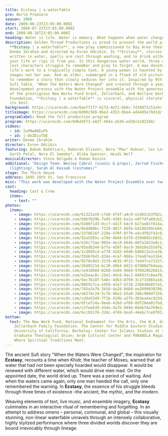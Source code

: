 ```yaml
---
title: Ecstasy | a waterfable
pre: World Premiere
season: 2009
date: 2009-06-23T23:05:00.000Z
start: 2009-07-23T23:05:00.000Z
end: 2009-08-16T23:05:00.000Z
heading: Water is life. Water is memory. What happens when water changes?
description: Golden Thread Productions is proud to present the world premiere of
  **Ecstasy | a waterfable**, a new play commissioned to Bay Area theatre artist
  Denmo Ibrahim and directed by Evren Odcikin. In **Ecstasy**, stories are
  written in water, spells are cast through washing, and to drink either creates
  your life or rips it from you. In this dangerous water world, three uniquely
  lost characters struggle to remember and pray to forget. A man devotes his
  life’s work to a tragically simple task. A young woman is haunted by past
  images not her own. And an elder, submerged in a flood of old pictures, fights
  to remember a story that slowly seduces her into it. Inspired by 9th century
  Sufi fable, "When the Waters Were Changed" and created through a year-long
  development process with the Water Project ensemble with the generous support
  of the prestigious New Works Fund Grant, Zellerbach, and Wallace Gerbode
  Foundation, **Ecstasy | a waterfable** is visceral, physical storytelling at
  its best.
background: https://ucarecdn.com/6aeff1f7-b17d-4e72-bb8c-7d34073c52e9/-/crop/1961x1122/0,0/-/preview/
titleimage: https://ucarecdn.com/6090c569-96e2-4353-9be4-ad44d5e79d1d/
programlabel: Read the full production program
program: https://ucarecdn.com/9d6d45f3-e82f-464a-a536-ed26cb1031b0/
videos:
  - id: IwVNwAKEuPk
  - id: j-OoZDioTOE
writer: Denmo Ibrahim
director: Evren Odcikin
featuring: Babak Bakhtiari, Deborah Eliezer, Bora "Max" Koknar, Cec Levinson,
  Garth Petal, Nora El Samahy*, Alika Spencer, Heidi Wolf
musicaldirector: Vince Delgado & Roman Kosins
additional: "Design Team: Wesley Cabral (scenic & props), Jarrod Fischer
  (lighting), Sarah Al Kassab (costumes)"
stage: The Thick House
address: 1695 18th St, San Francisco
misc: "This work was developed with the Water Project Ensemble over two years. "
cast:
  heading: Cast & Crew
  items:
    - text: ""
photos:
  items:
    - image: https://ucarecdn.com/61322a19-c7e0-4f4f-a4c9-e2d62cb3f02c/
    - image: https://ucarecdn.com/b9bf029b-7e95-4365-be2a-e0f7dfa80cb2/
    - image: https://ucarecdn.com/6386f1d3-0cc7-441f-b4c9-b27ae81f014a/
    - image: https://ucarecdn.com/0edd60bc-f229-4017-865b-b4100289cb94/
    - image: https://ucarecdn.com/3376616f-229e-470f-8f70-e4cdf02f43c9/
    - image: https://ucarecdn.com/92a55b5c-a78e-4b69-b370-d39db92cb832/
    - image: https://ucarecdn.com/e26c73ae-905e-4ec8-b64b-087a2b53a8c1/
    - image: https://ucarecdn.com/93edb244-b7fe-450f-8ac9-36410a355df6/
    - image: https://ucarecdn.com/1cdb95cd-a778-4165-b9d0-b06611e3ce26/
    - image: https://ucarecdn.com/356676d1-d34a-4ca7-868a-1fea87ea1164/
    - image: https://ucarecdn.com/9578c8e5-31fd-4635-9f12-7ed47ca72237/
    - image: https://ucarecdn.com/26d0121d-bc20-48b4-8d12-67d08d7b4aaa/
    - image: https://ucarecdn.com/ce43db84-02b0-4104-96b9-976820b2b813/
    - image: https://ucarecdn.com/e2beac8c-25e1-4dc6-9ac2-84691fc0aa70/
    - image: https://ucarecdn.com/9ac7618f-548c-4d63-8799-3c1f33865a10/
    - image: https://ucarecdn.com/086917ca-e950-43a7-b718-236640b05fe5/
    - image: https://ucarecdn.com/745a3a7b-3b5d-4a26-8db8-ee269903029b/
    - image: https://ucarecdn.com/e627dc24-5c7b-40a1-b5a0-28bc989df159/
    - image: https://ucarecdn.com/cdda5349-7f1b-419b-a2fb-db3ea4ac923d/
    - image: https://ucarecdn.com/dfcef24a-8eeb-42bd-af09-0df204a01fbd/
    - image: https://ucarecdn.com/c2feeb39-d3de-4a7b-9494-66dbf4a769e2/
    - image: https://ucarecdn.com/bccb51f6-326c-4749-bea5-44ebc7ce0f03/
bottom:
  text: The New Work Fund, National Endowment for the Arts, the W.A. Gerbode and
    Zellerbach Family Foundation. The Center for Middle Eastern Studies at the
    University of California, Berkeley; Center for Islamic Studies at the
    Graduate Theological Union; Arab Cultural Center and PARABOLA Magazine,
    Where Spiritual Traditions Meet.
---
```

The ancient Sufi story "When the Waters Were Changed", the inspiration for **Ecstasy**, recounts a time when Khidr, the teacher of Moses, warned that all water that had not been specially hoarded would disappear. It would be renewed with different water, which would drive men mad. On the appointed date, the world dried up. There was a period of waiting. And when the waters came again, only one man heeded the call, only one remembered the warning. In **Ecstasy**, the essence of his struggle bleeds through three times of existence –the ancient, the mythic, and the modern.

Weaving elements of text, live music, and ensemble imagery, **Ecstasy** culminates in an interactive ritual of remembering and forgetting. In an attempt to address omens – personal, communal, and global – this visually stunning, non-linear waterfable unravels through an intensely collaborative, highly stylized performance where three divided worlds discover they are bound irrevocably through lineage.